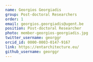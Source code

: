 ```yaml
---
name: Georgios Georgiadis
group: Post-doctoral Researchers
order: 1
email: georgios.georgiadis@ugent.be
position: Post-doctoral Researcher
photo: member-georgios-georgiadis.jpg
twitter_username: georggr
orcid_id: 0000-0003-0147-9167
link: https://entarchitecture.eu/
github_username: georggr
---
```

